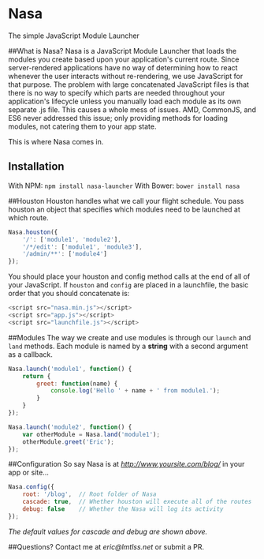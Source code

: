 # Nasa
The simple JavaScript Module Launcher

##What is Nasa?
Nasa is a JavaScript Module Launcher that loads the modules you create based upon your application's current route. 
Since server-rendered applications have no way of determining how to react whenever the user interacts without re-rendering, 
we use JavaScript for that purpose. The problem with large concatenated JavaScript files is that there is no way to specify which 
parts are needed throughout your application's lifecycle unless you manually load each module as its own separate .js file. This 
causes a whole mess of issues. AMD, CommonJS, and ES6 never addressed this issue; only providing methods for loading modules, 
not catering them to your app state. 

This is where Nasa comes in.

## Installation
With NPM: `npm install nasa-launcher`
With Bower: `bower install nasa`

##Houston
Houston handles what we call your flight schedule. You pass houston an object that specifies which modules need to be launched at which route.

```JavaScript
Nasa.houston({
    '/': ['module1', 'module2'],
    '/*/edit': ['module1', 'module3'],
    '/admin/**': ['module4']
});
```
You should place your houston and config method calls at the end of all of your JavaScript. 
If `houston` and `config` are placed in a launchfile, the basic order that you should concatenate is:

```JavaScript
<script src="nasa.min.js"></script>
<script src="app.js"></script>
<script src="launchfile.js"></script>
```

##Modules
The way we create and use modules is through our `launch` and `land` methods. Each module is named by a __string__ with a second argument as a callback.

```JavaScript
Nasa.launch('module1', function() {
    return {
        greet: function(name) {
            console.log('Hello ' + name + ' from module1.');
        }
    }
});

Nasa.launch('module2', function() {
    var otherModule = Nasa.land('module1');
    otherModule.greet('Eric');
});
```

##Configuration
So say Nasa is at _http://www.yoursite.com/blog/_ in your app or site...

```JavaScript
Nasa.config({
    root: '/blog',  // Root folder of Nasa
    cascade: true,  // Whether houston will execute all of the routes
    debug: false    // Whether the Nasa will log its activity
});
```

_The default values for cascade and debug are shown above._

##Questions?
Contact me at _eric@lmtlss.net_ or submit a PR.
